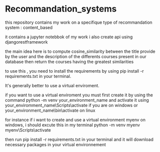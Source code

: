 # Recommandation_systems
this repository contains my work on a specifique type of recommandation system : content_based

it contains a jupyter notebbok of my work
i also create api using djangorestframework

the main idea here is to compute cosine_similarity between the title provide by the user and the description of the differents courses present in our database then return the courses having the greatest similarities

to use this , you need to install the requirements by using pip install -r requirements.txt in your terminal.

It's generally better to use a virtual enviroment.

if you want to use a virtual enviroment you must first create it by using the command python -m venv your_environment_name and activate it using
your_enviromment_name\Scripts\activate if you are on windows or your_environment_name\bin\activate on linux

for instance if i want to create and use a virtual environment myenv on windows, i should excute this in my terminal
python -m venv myenv
myenv\Scripts\activate

then run pip install -r requirements.txt in your terminal and it will download necessary packages in your virtual environnement

